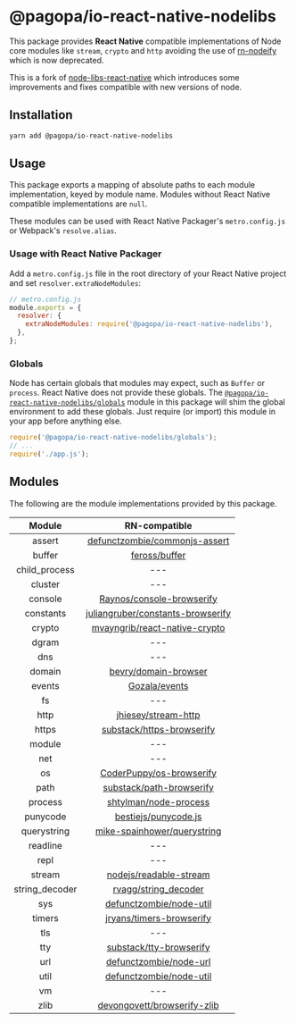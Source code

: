 # @pagopa/io-react-native-nodelibs

This package provides **React Native** compatible implementations of Node core modules like `stream`, `crypto` and `http` avoiding the use of [rn-nodeify](https://github.com/tradle/rn-nodeify/) which is now deprecated.

This is a fork of [node-libs-react-native](https://github.com/parshap/node-libs-react-native) which introduces some improvements and fixes compatible with new versions of node.

## Installation

```sh
yarn add @pagopa/io-react-native-nodelibs
```

## Usage

This package exports a mapping of absolute paths to each module implementation, keyed by module name. Modules without React Native compatible implementations are `null`.

These modules can be used with React Native Packager's `metro.config.js` or Webpack's `resolve.alias`.

### Usage with React Native Packager

Add a `metro.config.js` file in the root directory of your React Native project and set `resolver.extraNodeModules`:

```js
// metro.config.js
module.exports = {
  resolver: {
    extraNodeModules: require('@pagopa/io-react-native-nodelibs'),
  },
};
```

### Globals

Node has certain globals that modules may expect, such as `Buffer` or `process`. React Native does not provide these globals. The [`@pagopa/io-react-native-nodelibs/globals`][globals] module in this package will shim the global environment to add these globals. Just require (or import) this module in your app before anything else.

[globals]: ./globals.js

```js
require('@pagopa/io-react-native-nodelibs/globals');
// ...
require('./app.js');
```

## Modules

The following are the module implementations provided by this package.

| Module | RN-compatible |
|:--------:|:----------------------:|
| assert | [defunctzombie/commonjs-assert](https://github.com/defunctzombie/commonjs-assert) |
| buffer | [feross/buffer](https://github.com/feross/buffer) |
| child_process | --- |
| cluster | --- |
| console | [Raynos/console-browserify](https://github.com/Raynos/console-browserify) |
| constants | [juliangruber/constants-browserify](https://github.com/juliangruber/constants-browserify) |
| crypto | [mvayngrib/react-native-crypto](https://github.com/mvayngrib/react-native-crypto) |
| dgram | --- |
| dns | --- |
| domain | [bevry/domain-browser](https://github.com/bevry/domain-browser) |
| events | [Gozala/events](https://github.com/Gozala/events) |
| fs | --- |
| http | [jhiesey/stream-http](https://github.com/jhiesey/stream-http) |
| https | [substack/https-browserify](https://github.com/substack/https-browserify) |
| module | --- |
| net | --- |
| os | [CoderPuppy/os-browserify](https://github.com/CoderPuppy/os-browserify) |
| path | [substack/path-browserify](https://github.com/substack/path-browserify) |
| process | [shtylman/node-process](https://github.com/shtylman/node-process) |
| punycode | [bestiejs/punycode.js](https://github.com/bestiejs/punycode.js) |
| querystring | [mike-spainhower/querystring](https://github.com/mike-spainhower/querystring) |
| readline | --- |
| repl | --- |
| stream | [nodejs/readable-stream](https://github.com/nodejs/readable-stream) |
| string_decoder | [rvagg/string_decoder](https://github.com/rvagg/string_decoder) |
| sys | [defunctzombie/node-util](https://github.com/defunctzombie/node-util) |
| timers | [jryans/timers-browserify](https://github.com/jryans/timers-browserify) |
| tls | --- |
| tty | [substack/tty-browserify](https://github.com/substack/tty-browserify) |
| url | [defunctzombie/node-url](https://github.com/defunctzombie/node-url) |
| util | [defunctzombie/node-util](https://github.com/defunctzombie/node-util) |
| vm | --- |
| zlib | [devongovett/browserify-zlib](https://github.com/devongovett/browserify-zlib) |
